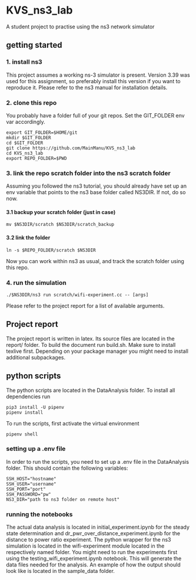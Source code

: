 # KVS_ns3_lab
A student project to practise using the ns3 network simulator

## getting started

### 1. install ns3
This project assumes a working ns-3 simulator is present. Version 3.39 was used for this assignment,
so preferably install this version if you want to reproduce it. Please refer to the ns3 manual for 
installation details.

### 2. clone this repo
You probably have a folder full of your git repos. Set the GIT_FOLDER env var accordingly.

```
export GIT_FOLDER=$HOME/git
mkdir $GIT_FOLDER
cd $GIT_FOLDER
git clone https://github.com/MainManu/KVS_ns3_lab
cd KVS_ns3_lab
export REPO_FOLDER=$PWD
```

### 3. link the repo scratch folder into the ns3 scratch folder

Assuming you followed the ns3 tutorial, you should already have set up an env variable that points to 
the ns3 base folder called NS3DIR. If not, do so now.

#### 3.1 backup your scratch folder (just in case)

```
mv $NS3DIR/scratch $NS3DIR/scratch_backup
```

#### 3.2 link the folder

```
ln -s $REPO_FOLDER/scratch $NS3DIR
```

Now you can work within ns3 as usual, and track the scratch folder using this repo.

### 4. run the simulation

```
./$NS3DIR/ns3 run scratch/wifi-experiment.cc -- [args]
```
Please refer to the project report for a list of available arguments.


## Project report

The project report is written in latex. Its source files are located in the report/ folder. 
To build the document run build.sh. Make sure to install texlive first. Depending on your package 
manager you might need to install additional subpackages.

## python scripts

The python scripts are located in the DataAnalysis folder. To install all dependencies run

```
pip3 install -U pipenv
pipenv install
```

To run the scripts, first activate the virtual environment

```
pipenv shell
```

### setting up a .env file
In order to run the scripts, you need to set up a .env file in the DataAnalysis folder.
This should contain the following variables:

```
SSH_HOST="hostname"
SSH_USER="username"
SSH_PORT="port"
SSH_PASSWORD="pw"
NS3_DIR="path to ns3 folder on remote host"
```

### running the notebooks


The actual data analysis is located in initial_experiment.ipynb for the steady state determination and dr_pwr_over_distance_experiment.ipynb for the distance to power ratio experiment. 
The python wrapper for the ns3 simulation is located in the wifi-experiment module located in the respectively named folder.
You might need to run the experiments first using the testing_wifi_experiment.ipynb notebook. This will generate the data files needed for the analysis.
An example of how the output should look like is located in the sample_data folder.
